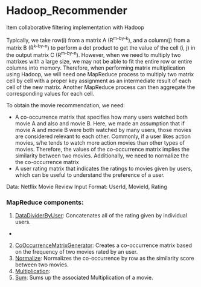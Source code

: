 # Hadoop_Recommender
Item collaborative filtering implementation with Hadoop

Typically, we take row(i) from a matrix A (R<sup>m-by-k</sup>), and a column(j) from a matrix B (R<sup>k-by-n</sup>) to perform a dot product to get the value of the cell (i, j) in the output matrix C (R<sup>m-by-n</sup>). However, when we need to multiply two matrixes with a large size, we may not be able to fit the entire row or entire columns into memory. Therefore, when performing matrix multiplication using Hadoop, we will need one MapReduce process to multiply two matrix cell by cell with a proper key assignment as an intermediate result of each cell of the new matrix. Another MapReduce process can then aggregate the corresponding values for each cell.

To obtain the movie recommendation, we need: 
* A co-occurrence matrix that specifies how many users watched both movie A and also and movie B. Here, we made an assumption that if movie A and movie B were both watched by many users, those movies are considered relevant to each other. Commonly, if a user likes action movies, s/he tends to watch more action movies than other types of movies. Therefore, the values of the co-occurrence matrix implies the similarity between two movies. Additionally, we need to normalize the the co-occurrence matrix  
* A user rating matrix that indicates the ratings to movies given by users, which can be useful to understand the preference of a user.

Data: Netflix Movie Review
Input Format: UserId, MovieId, Rating

### MapReduce components:
1. [DataDividerByUser](https://github.com/jswong65/Hadoop_Recommender/blob/master/src/main/java/DataDividerByUser.java): Concatenates all of the rating given by individual users.
  * 
2. [CoOccurrenceMatrixGenerator](https://github.com/jswong65/Hadoop_Recommender/blob/master/src/main/java/CoOccurrenceMatrixGenerator.java): Creates a co-occurrence matrix based on the frequency of two movies rated by an user. 
3. [Normalize](https://github.com/jswong65/Hadoop_Recommender/blob/master/src/main/java/Normalize.java): Normalizes the co-occurrence by row as the similarity score between two movies. 
4. [Multiplication](https://github.com/jswong65/Hadoop_Recommender/blob/master/src/main/java/Multiplication.java):
5. [Sum](https://github.com/jswong65/Hadoop_Recommender/blob/master/src/main/java/Sum.java): Sums up the associated Multiplication of a movie.
